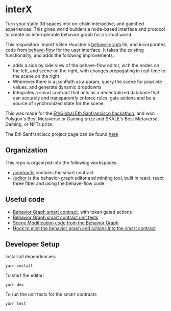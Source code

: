 # interX

Turn your static 3d spaces into on-chain interactive, and gamified experiences. This gives world builders a node-based interface and protocol to create an interoperable behavior graph for a virtual world.

This respository import's Ben Houston's [behave-graph](https://github.com/bhouston/behave-graph) lib, and incorporates code from [behave-flow](https://github.com/beeglebug/behave-flow) for the user interface. It takes the existing functionality, and adds the following improvements:

- adds a side by side view of the behave-flow editor, with the nodes on the left, and scene on the right, with changes propagating in real-time to the scene on the right
- Whenever there is a jsonPath as a param, query the scene for possible values, and generate dynamic dropdowns
- Integrates a smart contract that acts as a decentralized database that can securely and transparently enforce rules, gate actions and be a source of synchronized state for the scene.

This was made for the [EthGlobal Eth Sanfrancisco hackathon](https://sf.ethglobal.com/), and won Polygon's Best Metaverse or Gaming prize and SKALE's Best Metaverse, Gaming, or NFTs prize.

The Eth Sanfrancisco project page can be found [here](https://ethglobal.com/events/ethsanfrancisco2022/home)

## Organization

This repo is organized into the following workspaces:

- [/contracts](/contracts/) contains the smart contract
- [/editor](/editor/) is the behavior-graph editor and minting tool, built in react, react three fiber and using the behave-flow code.

## Useful code

- [Behavior Graph smart contract](/contracts/BehaviorGraph.sol), with token gated actions
- [Behavior Graph smart contract unit tests](/test/BehaviorGraph.ts)
- [Scene Modification code from the Behavior Graph](/editor/src/scene/useSceneModifier.ts)
- [Hook to mint the behavior graph and actions into the smart contract](/editor/src/hooks/useInteractiveWorldMinter.ts)

## Developer Setup

Install all dependencies:

    yarn install

To start the editor:

    yarn dev

To run the unit tests for the smart contracts

    yarn test
